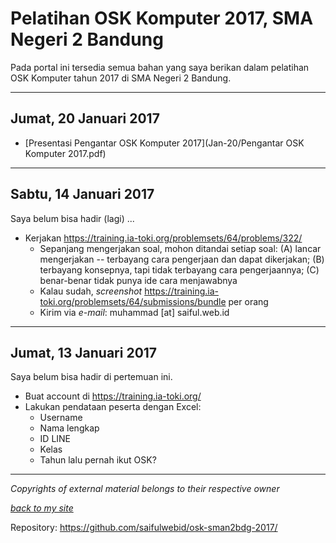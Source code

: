 # Pelatihan OSK Komputer 2017, SMA Negeri 2 Bandung

Pada portal ini tersedia semua bahan yang saya berikan dalam pelatihan OSK Komputer tahun 2017 di SMA Negeri 2 Bandung.

---

## Jumat, 20 Januari 2017

* [Presentasi Pengantar OSK Komputer 2017](Jan-20/Pengantar OSK Komputer 2017.pdf)

---

## Sabtu, 14 Januari 2017

Saya belum bisa hadir (lagi) ...

* Kerjakan https://training.ia-toki.org/problemsets/64/problems/322/
  * Sepanjang mengerjakan soal, mohon ditandai setiap soal: (A) lancar mengerjakan -- terbayang cara pengerjaan dan dapat dikerjakan; (B) terbayang konsepnya, tapi tidak terbayang cara pengerjaannya; (C) benar-benar tidak punya ide cara menjawabnya
  * Kalau sudah, _screenshot_ https://training.ia-toki.org/problemsets/64/submissions/bundle per orang
  * Kirim via _e-mail_: muhammad [at] saiful.web.id

---

## Jumat, 13 Januari 2017

Saya belum bisa hadir di pertemuan ini.

* Buat account di https://training.ia-toki.org/
* Lakukan pendataan peserta dengan Excel:
  * Username
  * Nama lengkap
  * ID LINE
  * Kelas
  * Tahun lalu pernah ikut OSK?

---

_Copyrights of external material belongs to their respective owner_

_[back to my site](https://saiful.web.id/)_

Repository: https://github.com/saifulwebid/osk-sman2bdg-2017/
